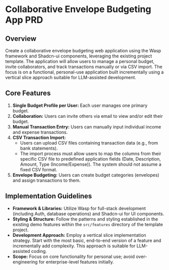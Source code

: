 # Collaborative Envelope Budgeting App PRD

## Overview

Create a collaborative envelope budgeting web application using the Wasp framework and Shadcn-ui components, leveraging the existing project template. The application will allow users to manage a personal budget, invite collaborators, and track transactions manually or via CSV import. The focus is on a functional, personal-use application built incrementally using a vertical slice approach suitable for LLM-assisted development.

## Core Features

1.  **Single Budget Profile per User:** Each user manages one primary budget.
2.  **Collaboration:** Users can invite others via email to view and/or edit their budget.
3.  **Manual Transaction Entry:** Users can manually input individual income and expense transactions.
4.  **CSV Transaction Import:**
    *   Users can upload CSV files containing transaction data (e.g., from bank statements).
    *   The import process must allow users to map the columns from their specific CSV file to predefined application fields (Date, Description, Amount, Type (Income/Expense)). The system should not assume a fixed CSV format.
5.  **Envelope Budgeting:** Users can create budget categories (envelopes) and assign transactions to them.

## Implementation Guidelines

*   **Framework & Libraries:** Utilize Wasp for full-stack development (including Auth, database operations) and Shadcn-ui for UI components.
*   **Styling & Structure:** Follow the patterns and styling established in the existing demo features within the `src/features` directory of the template project.
*   **Development Approach:** Employ a vertical slice implementation strategy. Start with the most basic, end-to-end version of a feature and incrementally add complexity. This approach is suitable for LLM-assisted coding.
*   **Scope:** Focus on core functionality for personal use; avoid over-engineering for enterprise-level features initially.